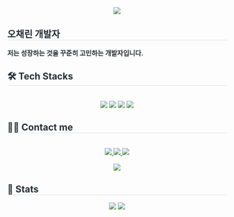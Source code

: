 <div align= "center">
    <img src="https://capsule-render.vercel.app/api?type=waving&color=gradient&height=180&text=Hello%20Chaerin's%20World!&animation=blink&fontColor=ffffff&fontSize=50" />
    </div>
    <div style="text-align: left;"> 
    <h2 style="border-bottom: 1px solid #d8dee4; color: #282d33;"> 오채린 개발자 </h2>  
    <div style="font-weight: 700; font-size: 15px; text-align: left; color: #282d33;"> 저는 성장하는 것을 꾸준히 고민하는 개발자입니다. </div> 
    </div>
    <div style="text-align: left;">
    <h2 style="border-bottom: 1px solid #d8dee4; color: #282d33;"> 🛠️ Tech Stacks </h2> <br> 
    <div  align= "center"> <img src="https://img.shields.io/badge/Github-181717?style=for-the-badge&logo=Github&logoColor=white">
          <img src="https://img.shields.io/badge/C++-00599C?style=for-the-badge&logo=C%2B%2B&logoColor=white">
          <img src="https://img.shields.io/badge/Python-3776AB?style=for-the-badge&logo=Python&logoColor=white">
          <img src="https://img.shields.io/badge/Javascript-F7DF1E?style=for-the-badge&logo=Javascript&logoColor=white">
          </div>
    </div>
    <div style="text-align: left;">
    <h2 style="border-bottom: 1px solid #d8dee4; color: #282d33;"> 🧑‍💻 Contact me </h2> <br> 
    <div align= "center"> <a href=insta_url> <img src="https://img.shields.io/badge/Instagram-E4405F?style=for-the-badge&logo=Instagram&logoColor=white&link=insta_url"> </a>
         <a href=mailto:gmail_url> <img src="https://img.shields.io/badge/Gmail-EA4335?style=for-the-badge&logo=Gmail&logoColor=white&link=mailto:gmail_url"> </a>
         <a href=blog_url> <img src="https://img.shields.io/badge/Naver-03C75A?style=for-the-badge&logo=Naver&logoColor=white&link=blog_url"> </a>
          </div>  <br> 
    <div align= "center"> <a href="https://hits.seeyoufarm.com"> <img src="https://hits.seeyoufarm.com/api/count/incr/badge.svg?url=https%3A%2F%2Fgithub.com%2Fchaerin719%2F&count_bg=%23000000&title_bg=%23000000&icon=github.svg&icon_color=%23FFFFFF&title=GitHub&edge_flat=false"/></a>
       </div> 
    </div>
    <div style="text-align: left;"> 
    <h2 style="border-bottom: 1px solid #d8dee4; color: #282d33;"> 🏅 Stats </h2> <div align= "center"> <img src="https://github-readme-stats.vercel.app/api?username=Seonguk1&bg_color=180,00000000,&title_color=000000&text_color=000000"
         /> <img src="https://github-readme-stats.vercel.app/api/top-langs/?username=Seonguk1&layout=compact&bg_color=180,00000000,&title_color=000000&text_color=000000"
           /> </div> 
    </div>
    
